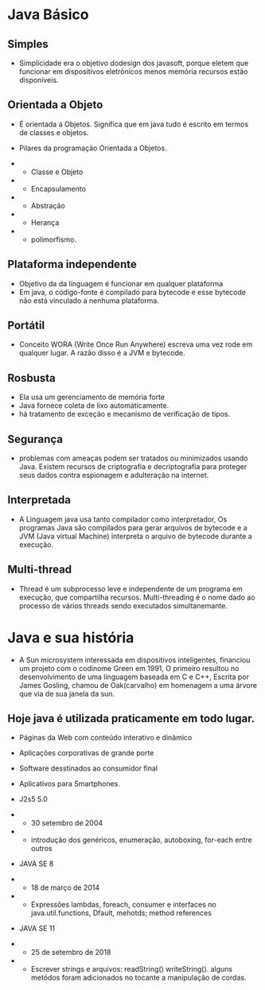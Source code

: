 # Java Básico
## Simples
- Simplicidade era o objetivo dodesign dos javasoft, porque eletem que funcionar em dispositivos eletrônicos menos 
  memória recursos estão disponíveis.
## Orientada a Objeto
- É orientada a Objetos. Significa que em java tudo é escrito em termos de classes e objetos.

- Pilares da programação Orientada a Objetos.
- - Classe e Objeto
- - Encapsulamento
- - Abstração
- - Herança
- - polimorfismo.

## Plataforma independente
- Objetivo da da linguagem é funcionar em qualquer plataforma
- Em java, o código-fonte é compilado para bytecode e esse bytecode não está vinculado a nenhuma plataforma.

## Portátil
- Conceito WORA (Write Once Run Anywhere) escreva uma vez rode em qualquer lugar. A razão disso é a JVM e bytecode.

## Rosbusta
- Ela usa um gerenciamento de memória forte
- Java fornece coleta de lixo automáticamente.
- há tratamento de exceção e mecanismo de verificação de tipos.

## Segurança
- problemas com ameaças podem ser tratados ou minimizados usando Java. Existem recursos de criptografia e 
  decriptografia para proteger seus dados contra espionagem e adulteração na internet.

## Interpretada
- A Linguagem java usa tanto compilador como interpretador, Os programas Java são compilados para gerar arquivos de 
  bytecode e a JVM (Java virtual Machine) interpreta o arquivo de bytecode durante a execução.

## Multi-thread 
- Thread é um subprocesso leve e independente de um programa em execução, que compartilha recursos. Multi-threading 
  é o nome dado ao processo de vários threads sendo executados simultanemante.

# Java e sua história
- A Sun microsystem interessada em dispositivos inteligentes, financiou um projeto com o codinome Green em 1991, O 
  primeiro resultou no desenvolvimento de uma linguagem baseada em C e C++, Escrita por James Gosling, chamou de 
  Oak(carvalho) em homenagem a uma árvore que via de sua janela da sun.

## Hoje java é utilizada praticamente em todo lugar.
- Páginas da Web com conteúdo interativo e dinâmico
- Aplicações corporativas de grande porte
- Software desstinados ao consumidor final
- Aplicativos para Smartphones.

- J2s5 5.0
- - 30 setembro de 2004
- - introdução dos genéricos, enumeração, autoboxing, for-each entre outros

- JAVA SE 8
- - 18 de março de 2014
- - Expressões lambdas, foreach, consumer e interfaces no java.util.functions, Dfault, mehotds; method references

- JAVA SE 11 
- - 25 de setembro de 2018
- - Escrever strings e arquivos: readString() writeString(). alguns metódos foram adicionados no tocante a 
    manipulação de cordas.